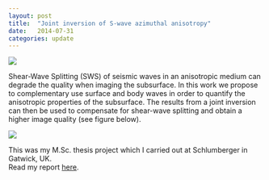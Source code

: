 ```yaml
---
layout: post
title:  "Joint inversion of S-wave azimuthal anisotropy"
date:   2014-07-31
categories: update
---
```


<img src="{{ site.baseurl }}/images/3D_ani1.png">

Shear-Wave Splitting (SWS) of seismic waves in an anisotropic medium can degrade the quality when imaging the subsurface. In this work we propose to complementary use surface and body waves in order to quantify the anisotropic properties of the subsurface. The results from a joint inversion can then be used to compensate for shear-wave splitting and obtain a higher image quality (see figure below).

<img src="{{ site.baseurl }}/images/sws_correction.png">

This was my M.Sc. thesis project which I carried out at Schlumberger in Gatwick, UK. <br />
Read my report <a href="{{ site.baseurl }}/docs/MSc_APG_Julian_Kuehnert.pdf">here</a>.